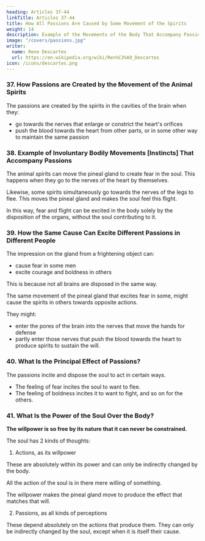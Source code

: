 ```yaml
---
heading: Articles 37-44
linkTitle: Articles 37-44
title: How All Passions Are Caused by Some Movement of the Spirits
weight: 14
description: Example of the Movements of the Body That Accompany Passions and Do Not Depend on the Soul
image: "/covers/passions.jpg"
writer:
  name: Rene Descartes
  url: https://en.wikipedia.org/wiki/Ren%C3%A9_Descartes
icon: /icons/descartes.png
---
```



### 37. How Passions are Created by the Movement of the Animal Spirits

<!-- The same occurs in all other passions, namely that they are primarily -->

The passions are created by the spirits in the cavities of the brain when they:
- go towards the nerves that enlarge or constrict the heart's orifices
- push the blood towards the heart from other parts, or in some other way to maintain the same passion

<!-- It can be clearly understood from this why I previously stated in their definition that they are caused by some particular movement of the spirits. -->


### 38. Example of Involuntary Bodily Movements [Instincts] That Accompany Passions

 <!-- Not Dependent on the Soul -->

<!-- Furthermore, in the same way that the course these spirits take towards the  -->

The animal spirits can move the pineal gland to create fear in the soul. This happens when they go to the nerves of the heart by themselves.

Likewise, some spirits simultaneously go towards the nerves of the legs to flee. This moves the pineal gland and makes the soul feel this flight.

In this way, fear and flight can be excited in the body solely by the disposition of the organs, without the soul contributing to it.


### 39. How the Same Cause Can Excite Different Passions in Different People

The impression on the gland from a frightening object can:
- cause fear in some men
- excite courage and boldness in others

This is because not all brains are disposed in the same way.

The same movement of the pineal gland that excites fear in some, might cause the spirits in others towards opposite actions.

They might:
- enter the pores of the brain into the nerves that move the hands for defense
- partly enter those nerves that push the blood towards the heart to produce spirits to sustain the will.


### 40. What Is the Principal Effect of Passions?

<!-- It is necessary to note that the principal effect of all passions in men is that they -->
 <!-- want the things they prepare their body for: -->

The passions incite and dispose the soul to act in certain ways.
- The feeling of fear incites the soul to want to flee.
- The feeling of boldness incites it to want to fight, and so on for the others.


### 41. What Is the Power of the Soul Over the Body?

**The willpower is so free by its nature that it can never be constrained.**

The soul has 2 kinds of thoughts:

1. Actions, as its willpower

These are absolutely within its power and can only be indirectly changed by the body.

All the action of the soul is in there mere willing of something.

<!-- , to which it is closely joined, in the way required-->
The willpower makes the pineal gland move to produce the effect that matches that will.


2. Passions, as all kinds of perceptions

These depend absolutely on the actions that produce them. They can only be indirectly changed by the soul, except when it is itself their cause.

